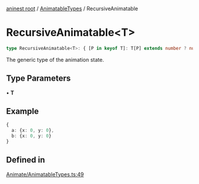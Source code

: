 [aninest root](../../index.md) / [AnimatableTypes](../index.md) / RecursiveAnimatable

# RecursiveAnimatable\<T\>

```ts
type RecursiveAnimatable<T>: { [P in keyof T]: T[P] extends number ? number : RecursiveAnimatable<T[P]> };
```

The generic type of the animation state.

## Type Parameters

• **T**

## Example

```ts
{ 
  a: {x: 0, y: 0},
  b: {x: 0, y: 0} 
}
```

## Defined in

[Animate/AnimatableTypes.ts:49](https://github.com/zphrs/aninest/blob/638398f3759b1c9c8747db3d93d805b9d84d9bf5/core/src/Animate/AnimatableTypes.ts#L49)
